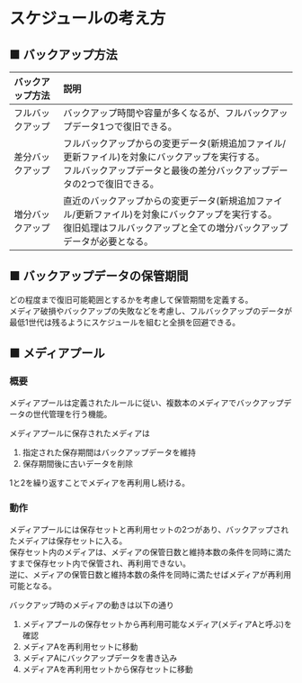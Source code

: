 # スケジュールの考え方
## ■ バックアップ方法
|バックアップ方法|説明|
|:---|:---|
|フルバックアップ|バックアップ時間や容量が多くなるが、フルバックアップデータ1つで復旧できる。|
|差分バックアップ|フルバックアップからの変更データ(新規追加ファイル/更新ファイル)を対象にバックアップを実行する。</br>フルバックアップデータと最後の差分バックアップデータの2つで復旧できる。|
|増分バックアップ|直近のバックアップからの変更データ(新規追加ファイル/更新ファイル)を対象にバックアップを実行する。</br>復旧処理はフルバックアップと全ての増分バックアップデータが必要となる。|

## ■ バックアップデータの保管期間
どの程度まで復旧可能範囲とするかを考慮して保管期間を定義する。  
メディア破損やバックアップの失敗などを考慮し、フルバックアップのデータが最低1世代は残るようにスケジュールを組むと全損を回避できる。

## ■ メディアプール
### 概要
メディアプールは定義されたルールに従い、複数本のメディアでバックアップデータの世代管理を行う機能。  
  
メディアプールに保存されたメディアは
1. 指定された保存期間はバックアップデータを維持
2. 保存期間後に古いデータを削除

1と2を繰り返すことでメディアを再利用し続ける。

### 動作
メディアプールには保存セットと再利用セットの2つがあり、バックアップされたメディアは保存セットに入る。  
保存セット内のメディアは、メディアの保管日数と維持本数の条件を同時に満たすまで保存セット内で保管され、再利用できない。  
逆に、メディアの保管日数と維持本数の条件を同時に満たせばメディアが再利用可能となる。  
  
バックアップ時のメディアの動きは以下の通り
1. メディアプールの保存セットから再利用可能なメディア(メディアAと呼ぶ)を確認
2. メディアAを再利用セットに移動
3. メディアAにバックアップデータを書き込み
4. メディアAを再利用セットから保存セットに移動
